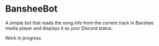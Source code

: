 # BansheeBot
A simple bot that reads the song info from the current track in Banshee media player and displays it as your Discord status.

Work in progress
